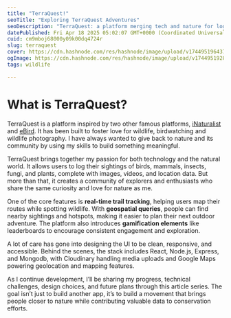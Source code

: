 ```yaml
---
title: "TerraQuest!"
seoTitle: "Exploring TerraQuest Adventures"
seoDescription: "TerraQuest: a platform merging tech and nature for logging wildlife sightings, fostering community, and promoting conservation"
datePublished: Fri Apr 18 2025 05:02:07 GMT+0000 (Coordinated Universal Time)
cuid: cm9mboj68000y09k00dq4724r
slug: terraquest
cover: https://cdn.hashnode.com/res/hashnode/image/upload/v1744951964375/70537912-8b22-4b43-ae0c-ac79de84fe04.png
ogImage: https://cdn.hashnode.com/res/hashnode/image/upload/v1744951928005/95ceaba3-90f2-4ce2-80a5-66d3ebdad103.png
tags: wildlife

---
```


# What is TerraQuest?

TerraQuest is a platform inspired by two other famous platforms, [iNaturalist](http://inaturalist.org) and [eBird](https://ebird.org). It has been built to foster love for wildlife, birdwatching and wildlife photography. I have always wanted to give back to nature and its community by using my skills to build something meaningful.

TerraQuest brings together my passion for both technology and the natural world. It allows users to log their sightings of birds, mammals, insects, fungi, and plants, complete with images, videos, and location data. But more than that, it creates a community of explorers and enthusiasts who share the same curiosity and love for nature as me.

One of the core features is **real-time trail tracking**, helping users map their routes while spotting wildlife. With **geospatial queries**, people can find nearby sightings and hotspots, making it easier to plan their next outdoor adventure. The platform also introduces **gamification elements** like leaderboards to encourage consistent engagement and exploration.

A lot of care has gone into designing the UI to be clean, responsive, and accessible. Behind the scenes, the stack includes React, Node.js, Express, and Mongodb, with Cloudinary handling media uploads and Google Maps powering geolocation and mapping features.

As I continue development, I’ll be sharing my progress, technical challenges, design choices, and future plans through this article series. The goal isn’t just to build another app, it’s to build a movement that brings people closer to nature while contributing valuable data to conservation efforts.